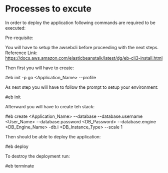 # Processes to excute

In order to deploy the application following commands are required to be executed:


Pre-requisite:

You will have to setup the awsebcli before proceeding with the next steps.
Reference Link: https://docs.aws.amazon.com/elasticbeanstalk/latest/dg/eb-cli3-install.html


Then first you will have to create:

#eb init -p go <Application_Name> --profile <AWS profile name>


As next step you will have to follow the prompt to setup your environment:

#eb init  


Afterward you will have to create teh stack:

#eb create <Application_Name> --database --database.username <User_Name> --database.password <DB_Password> --database.engine <DB_Engine_Name> -db.i <DB_Instance_Type> --scale 1


Then should be able to deploy the application:

#eb deploy


To destroy the deployment run:

#eb terminate

